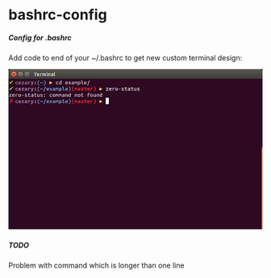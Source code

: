 # bashrc-config
##### Config for .bashrc

Add code to end of your ~/.bashrc to get new custom terminal design:

![Terminal](terminal.png)

##### TODO
Problem with command which is longer than one line